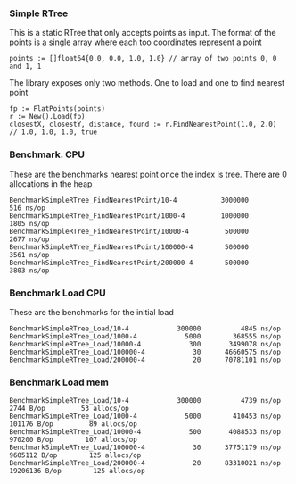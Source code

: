 ### Simple RTree

This is a static RTree that only accepts points as input. The format of the points is a single array where each too coordinates represent a point

    points := []float64{0.0, 0.0, 1.0, 1.0} // array of two points 0, 0 and 1, 1

The library exposes only two methods. One to load and one to find nearest point

    fp := FlatPoints(points)
    r := New().Load(fp)
    closestX, closestY, distance, found := r.FindNearestPoint(1.0, 2.0)
    // 1.0, 1.0, 1.0, true



### Benchmark. CPU

These are the benchmarks nearest point once the index is tree. There are 0 allocations in the heap

    BenchmarkSimpleRTree_FindNearestPoint/10-4      	 3000000	       516 ns/op
    BenchmarkSimpleRTree_FindNearestPoint/1000-4    	 1000000	      1805 ns/op
    BenchmarkSimpleRTree_FindNearestPoint/10000-4   	  500000	      2677 ns/op
    BenchmarkSimpleRTree_FindNearestPoint/100000-4  	  500000	      3561 ns/op
    BenchmarkSimpleRTree_FindNearestPoint/200000-4  	  500000	      3803 ns/op



### Benchmark Load CPU

These are the benchmarks for the initial load

    BenchmarkSimpleRTree_Load/10-4      	  300000	      4845 ns/op
    BenchmarkSimpleRTree_Load/1000-4    	    5000	    368555 ns/op
    BenchmarkSimpleRTree_Load/10000-4   	     300	   3499078 ns/op
    BenchmarkSimpleRTree_Load/100000-4  	      30	  46660575 ns/op
    BenchmarkSimpleRTree_Load/200000-4  	      20	  70781101 ns/op



### Benchmark Load mem

    BenchmarkSimpleRTree_Load/10-4      	  300000	      4739 ns/op	    2744 B/op	      53 allocs/op
    BenchmarkSimpleRTree_Load/1000-4    	    5000	    410453 ns/op	  101176 B/op	      89 allocs/op
    BenchmarkSimpleRTree_Load/10000-4   	     500	   4088533 ns/op	  970200 B/op	     107 allocs/op
    BenchmarkSimpleRTree_Load/100000-4  	      30	  37751179 ns/op	 9605112 B/op	     125 allocs/op
    BenchmarkSimpleRTree_Load/200000-4  	      20	  83310021 ns/op	19206136 B/op	     125 allocs/op




